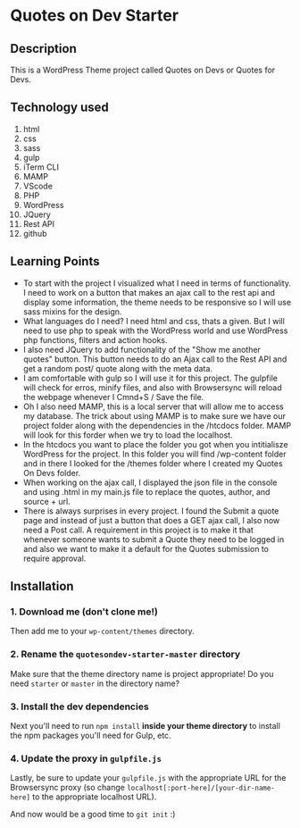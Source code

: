 # Quotes on Dev Starter

## Description 

This is a WordPress Theme project called Quotes on Devs or Quotes for Devs. 

## Technology used 

1. html
2. css
3. sass
4. gulp
5. iTerm CLI
6. MAMP
7. VScode
8. PHP
9. WordPress
10. JQuery
11. Rest API
12. github

## Learning Points  

- To start with the project I visualized what I need in terms of functionality. I need to work on a button that makes an ajax call to the rest api and display some information, the theme needs to be responsive so I will use sass mixins for the design. 
- What languages do I need? I need html and css, thats a given. But I will need to use php to speak with the WordPress world and use WordPress php functions, filters and action hooks. 
- I also need JQuery to add functionality of the "Show me another quotes" button. This button needs to do an Ajax call to the Rest API and get a random post/ quote along with the meta data. 
- I am comfortable with gulp so I will use it for this project. The gulpfile will check for erros, minify files, and also with Browsersync will reload the webpage whenever I Cmnd+S / Save the file. 
- Oh I also need MAMP, this is a local server that will allow me to access my database. The trick about using MAMP is to make sure we have our project folder along with the dependencies in the /htcdocs folder. MAMP will look for this forder when we try to load the localhost. 
- In the htcdocs you want to place the folder you got when you intitialisze WordPress for the project. In this folder you will find /wp-content folder and in there I looked for the /themes folder where I created my Quotes On Devs folder. 
- When working on the ajax call, I displayed the json file in the console and using .html in my main.js file to replace the quotes, author, and source + url. 
- There is always surprises in every project. I found the Submit a quote page and instead of just a button that does a GET ajax call, I also now need a Post call. A requirement in this project is to make it that whenever someone wants to submit a Quote they need to be logged in and also we want to make it a default for the Quotes submission to require approval. 

## Installation

### 1. Download me (don't clone me!)

Then add me to your `wp-content/themes` directory.

### 2. Rename the `quotesondev-starter-master` directory

Make sure that the theme directory name is project appropriate! Do you need `starter` or `master` in the directory name?

### 3. Install the dev dependencies

Next you'll need to run `npm install` **inside your theme directory** to install the npm packages you'll need for Gulp, etc.

### 4. Update the proxy in `gulpfile.js`

Lastly, be sure to update your `gulpfile.js` with the appropriate URL for the Browsersync proxy (so change `localhost[:port-here]/[your-dir-name-here]` to the appropriate localhost URL).

And now would be a good time to `git init` :)
